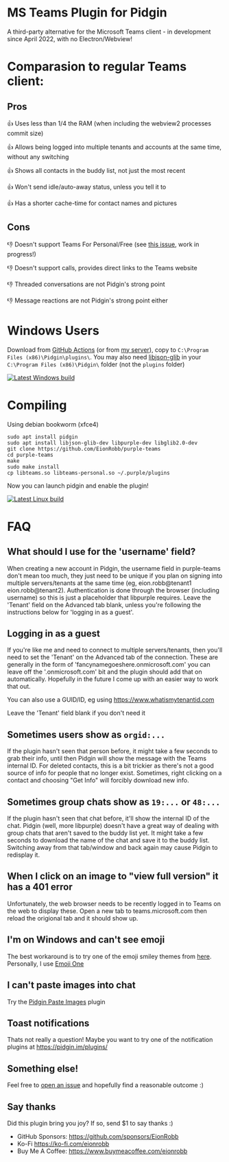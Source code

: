 MS Teams Plugin for Pidgin
==========================

A third-party alternative for the Microsoft Teams client - in development since April 2022, with no Electron/Webview!

Comparasion to regular Teams client:
====================================
Pros
----
:+1: Uses less than 1/4 the RAM (when including the webview2 processes commit size)

:+1: Allows being logged into multiple tenants and accounts at the same time, without any switching

:+1: Shows all contacts in the buddy list, not just the most recent

:+1: Won't send idle/auto-away status, unless you tell it to

:+1: Has a shorter cache-time for contact names and pictures

Cons
----
:-1: Doesn't support Teams For Personal/Free (see [this issue](https://github.com/EionRobb/purple-teams/issues/16), work in progress!)

:-1: Doesn't support calls, provides direct links to the Teams website

:-1: Threaded conversations are not Pidgin's strong point

:-1: Message reactions are not Pidgin's strong point either

Windows Users
=============
Download from [GitHub Actions](https://nightly.link/EionRobb/purple-teams/workflows/cross/master/plugin.zip) (or from [my server](https://eion.robbmob.com/libteams.dll)), copy to `C:\Program Files (x86)\Pidgin\plugins\`.  You may also need [libjson-glib](https://eion.robbmob.com/libjson-glib-1.0.dll) in your `C:\Program Files (x86)\Pidgin\` folder (not the `plugins` folder)

[![Latest Windows build](https://github.com/EionRobb/purple-teams/actions/workflows/cross.yml/badge.svg)](https://github.com/EionRobb/purple-teams/actions/workflows/cross.yml)

Compiling
=========
Using debian bookworm (xfce4)
```
sudo apt install pidgin
sudo apt install libjson-glib-dev libpurple-dev libglib2.0-dev
git clone https://github.com/EionRobb/purple-teams
cd purple-teams
make
sudo make install
cp libteams.so libteams-personal.so ~/.purple/plugins
```
Now you can launch pidgin and enable the plugin!

[![Latest Linux build](https://github.com/EionRobb/purple-teams/actions/workflows/linux.yml/badge.svg)](https://github.com/EionRobb/purple-teams/actions/workflows/linux.yml)

F<!--erociously -->A<!--udible -->Q<!--uacks -->
===

What should I use for the 'username' field?
-------------------------------------------
When creating a new account in Pidgin, the username field in purple-teams don't mean too much, they just need to be unique if you plan on signing into multiple servers/tenants at the same time (eg, eion.robb@tenant1 eion.robb@tenant2).  Authentication is done through the browser (including username) so this is just a placeholder that libpurple requires.  Leave the 'Tenant' field on the Advanced tab blank, unless you're following the instructions below for 'logging in as a guest'.

Logging in as a guest
---------------------
If you're like me and need to connect to multiple servers/tenants, then you'll need to set the 'Tenant' on the Advanced tab of the connection.  These are generally in the form of 'fancynamegoeshere.onmicrosoft.com'  you can leave off the '.onmicrosoft.com' bit and the plugin should add that on automatically.   Hopefully in the future I come up with an easier way to work that out.

You can also use a GUID/ID, eg using https://www.whatismytenantid.com

Leave the 'Tenant' field blank if you don't need it

Sometimes users show as `orgid:...`
-----------------------------------
If the plugin hasn't seen that person before, it might take a few seconds to grab their info, until then Pidgin will show the message with the Teams internal ID.  For deleted contacts, this is a bit trickier as there's not a good source of info for people that no longer exist.  Sometimes, right clicking on a contact and choosing "Get Info" will forcibly download new info.

Sometimes group chats show as `19:...` or `48:...`
--------------------------------------------------
If the plugin hasn't seen that chat before, it'll show the internal ID of the chat.  Pidgin (well, more libpurple) doesn't have a great way of dealing with group chats that aren't saved to the buddy list yet.  It might take a few seconds to download the name of the chat and save it to the buddy list.  Switching away from that tab/window and back again may cause Pidgin to redisplay it.

When I click on an image to "view full version" it has a 401 error
------------------------------------------------------------------
Unfortunately, the web browser needs to be recently logged in to Teams on the web to display these.  Open a new tab to teams.microsoft.com then reload the origional tab and it should show up.

I'm on Windows and can't see emoji
----------------------------------
The best workaround is to try one of the emoji smiley themes from [here](https://developer.pidgin.im/wiki/ThirdPartySmileyThemes).  Personally, I use [Emoji One](https://github.com/niclashoyer/pidgin-emojione/)

I can't paste images into chat
------------------------------
Try the [Pidgin Paste Images](https://github.com/EionRobb/pidgin-paste-image) plugin

Toast notifications
-------------------
Thats not really a question!  Maybe you want to try one of the notification plugins at https://pidgin.im/plugins/

Something else!
---------------
Feel free to [open an issue](https://github.com/EionRobb/purple-teams/issues) and hopefully find a reasonable outcome :)

Say thanks
----------
Did this plugin bring you joy?  If so, send $1 to say thanks :)
* GitHub Sponsors: https://github.com/sponsors/EionRobb
* Ko-Fi https://ko-fi.com/eionrobb
* Buy Me A Coffee: https://www.buymeacoffee.com/eionrobb